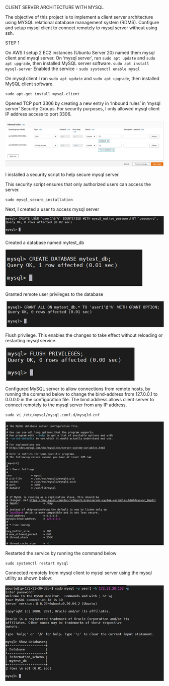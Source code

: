 CLIENT SERVER ARCHITECTURE WITH MYSQL 

The objective of this project is to implement a client server architecture using MYSQL relational database management system (RDMS).
Configure and setup mysql client to connect remotely to mysql server without using ssh. 

STEP 1

On AWS I setup 2 EC2 instances (Ubuntu Server 20) named them mysql client and mysql server.
On ‘mysql server’, ran `sudo apt update` and `sudo apt upgrade`, then installed MySQL server software.
 `sudo apt install mysql-server`
Enabled the service - `sudo systemctl enable mysql`

On mysql client I ran `sudo apt update` and `sudo apt upgrade`, then installed MySQL client software.

 `sudo apt-get install mysql-client`

Opened TCP port 3306 by creating a new entry in ‘Inbound rules’ in ‘mysql server’ Security Groups. For security purposes, I only allowed mysql client IP address access to port 3306.

![port](images/port.JPG)



I installed a security script to help secure mysql server. 

This security script ensures that only authorized users can access the server.

`sudo mysql_secure_installation`


Next, I created a user to access mysql server



![user](images/user.JPG)


Created a database named mytest_db

![database](images/database.JPG)

Granted remote user privileges to the database

![grant](images/grant.JPG)


Flush privilege. This enables the changes to take effect without reloading or restarting mysql service.

![flush](images/flush.JPG)


Configured MySQL server to allow connections from remote hosts, by running the command below to change the bind-address from 127.0.0.1 to 0.0.0.0 in the configuration file. 
The bind address allows client server to connect remotely to the mysql server from any IP address.

`sudo vi /etc/mysql/mysql.conf.d/mysqld.cnf` 


![config](images/config.JPG)


Restarted the service by running the command below

`sudo systemctl restart mysql`

Connected remotely from mysql client to mysql server using the mysql utility as shown below:


![showdb](images/showdb.JPG)


